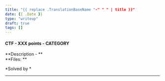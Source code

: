 ```yaml
---
title: "{{ replace .TranslationBaseName "-" " " | title }}"
date: {{ .Date }}
type: "writeup"
draft: true
tags: []
---
```


#### CTF - XXX points - CATEGORY
<!--more-->
**Description - **  
**Files: **

*Solved by *

---


